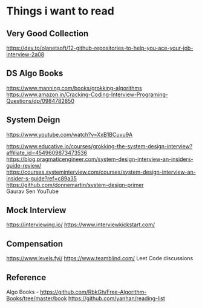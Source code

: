 # Things i want to read

## Very Good Collection  
https://dev.to/olanetsoft/12-github-repositories-to-help-you-ace-your-job-interview-2a08  

## DS Algo Books
https://www.manning.com/books/grokking-algorithms 
https://www.amazon.in/Cracking-Coding-Interview-Programing-Questions/dp/0984782850 

## System Deign 
https://www.youtube.com/watch?v=XxB1BCuvu9A  

https://www.educative.io/courses/grokking-the-system-design-interview?affiliate_id=4549609873473536  
https://blog.pragmaticengineer.com/system-design-interview-an-insiders-guide-review/  
https://courses.systeminterview.com/courses/system-design-interview-an-insider-s-guide?ref=c89a35  
https://github.com/donnemartin/system-design-primer  
Gaurav Sen YouTube

## Mock Interview 
https://interviewing.io/ 
https://www.interviewkickstart.com/
## Compensation  
https://www.levels.fyi/
https://www.teamblind.com/
Leet Code discussions
## Reference 
Algo Books - https://github.com/RbkGh/Free-Algorithm-Books/tree/master/book
https://github.com/yanhan/reading-list

